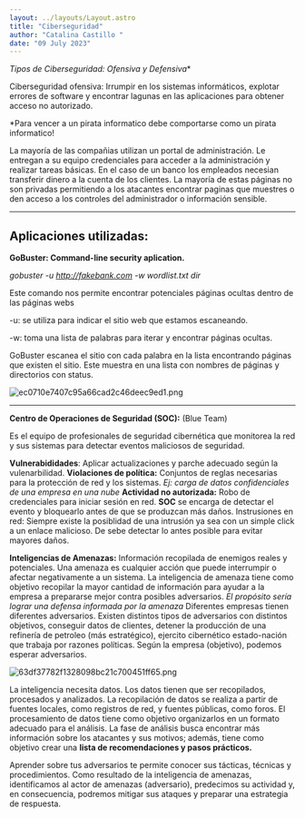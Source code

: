 ```yaml
---
layout: ../layouts/Layout.astro
title: "Ciberseguridad"
author: "Catalina Castillo "
date: "09 July 2023"
---
```



*Tipos de Ciberseguridad:
Ofensiva y Defensiva**

Ciberseguridad ofensiva:
Irrumpir en los sistemas informáticos, explotar errores de software y encontrar lagunas en las aplicaciones para obtener acceso no autorizado.

*Para vencer a un pirata informatico debe comportarse como un pirata informatico!


La mayoría de las compañias utilizan un portal de administración.
Le entregan a su equipo credenciales para acceder a la administración y realizar tareas básicas.
En el caso de un banco los empleados necesian transferir dinero a la cuenta de los clientes.
La mayoría de estas páginas no son privadas permitiendo a los atacantes encontrar paginas que muestres o den acceso a los controles del administrador o información sensible. 

* * *
## Aplicaciones utilizadas: 

**GoBuster:
Command-line security aplication.**

*gobuster -u http://fakebank.com -w wordlist.txt dir*

Este comando nos permite encontrar potenciales páginas ocultas dentro de las páginas webs

-u: se utiliza para indicar el sitio web que estamos escaneando.

 -w: toma una lista de palabras para iterar y encontrar páginas ocultas.
 
 GoBuster escanea el sitio con cada palabra en la lista encontrando páginas que existen el sitio. Este muestra en una lista con nombres de páginas y directorios con status. 
 
 ![ec0710e7407c95a66cad2c46deec9ed1.png](:/e2401a245d4a4479b93f9fd6f6cef96e)
 
* * *

**Centro de Operaciones de Seguridad (SOC):** (Blue Team)

Es el equipo de profesionales de seguridad cibernética que monitorea la red y sus sistemas para detectar eventos maliciosos de seguridad.

**Vulnerabididades**: Aplicar actualizaciones y parche adecuado según la vulenarbilidad. 
 **Violaciones de política:** Conjuntos de reglas necesarias para la protección de red y los sistemas. *Ej: carga de datos confidenciales de una empresa en una nube*
 **Actividad no autorizada:** Robo de credenciales para iniciar sesión en red. **SOC** se encarga de detectar el evento y bloquearlo antes de que se produzcan más daños.
 Instrusiones en red: Siempre existe la posiblidad de una intrusión ya sea con un simple click a un enlace malicioso. De sebe detectar lo antes posible para evitar mayores daños.


**Inteligencias de Amenazas:** 
Información recopilada de enemigos reales y potenciales.
Una amenaza es cualquier acción que puede interrumpir o afectar negativamente a un sistema. La inteligencia de amenaza tiene como objetivo recopilar la mayor cantidad de información para ayudar a la empresa a prepararse mejor contra posibles adversarios.
*El propósito sería lograr una defensa informada por la amenaza*
Diferentes empresas tienen diferentes adversarios. 
Existen distintos tipos de adversarios con distintos objetivos, conseguir datos de clientes, detener la producción de una refinería de petroleo (más estratégico), ejercito cibernético estado-nación que trabaja por razones políticas. Según la empresa (objetivo), podemos esperar adversarios.

![63df37782f1328098bc21c700451ff65.png](:/101779faa5884c7d952fd7105ce275e2)

La inteligencia necesita datos. Los datos tienen que ser recopilados, procesados y analizados. La recopilación de datos se realiza a partir de fuentes locales, como registros de red, y fuentes públicas, como foros. El procesamiento de datos tiene como objetivo organizarlos en un formato adecuado para el análisis. La fase de análisis busca encontrar más información sobre los atacantes y sus motivos; además, tiene como objetivo crear una **lista de recomendaciones y pasos prácticos.**

Aprender sobre tus adversarios te permite conocer sus tácticas, técnicas y procedimientos. Como resultado de la inteligencia de amenazas, identificamos al actor de amenazas (adversario), predecimos su actividad y, en consecuencia, podremos mitigar sus ataques y preparar una estrategia de respuesta.




